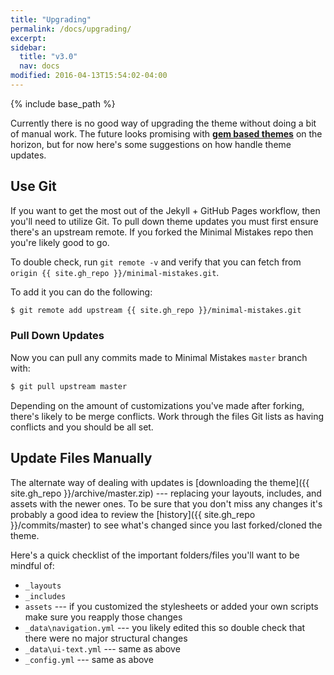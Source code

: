 ```yaml
---
title: "Upgrading"
permalink: /docs/upgrading/
excerpt:
sidebar:
  title: "v3.0"
  nav: docs
modified: 2016-04-13T15:54:02-04:00
---
```


{% include base_path %}

Currently there is no good way of upgrading the theme without doing a bit of manual work. The future looks promising with [**gem based themes**](https://github.com/jekyll/jekyll/pull/4595) on the horizon, but for now here's some suggestions on how handle theme updates.

## Use Git

If you want to get the most out of the Jekyll + GitHub Pages workflow, then you'll need to utilize Git. To pull down theme updates you must first ensure there's an upstream remote. If you forked the Minimal Mistakes repo then you're likely good to go.

To double check, run `git remote -v` and verify that you can fetch from `origin {{ site.gh_repo }}/minimal-mistakes.git`.

To add it you can do the following:

```bash
$ git remote add upstream {{ site.gh_repo }}/minimal-mistakes.git
```

### Pull Down Updates

Now you can pull any commits made to Minimal Mistakes `master` branch with:

```bash
$ git pull upstream master
```

Depending on the amount of customizations you've made after forking, there's likely to be merge conflicts. Work through the files Git lists as having conflicts and you should be all set.

## Update Files Manually

The alternate way of dealing with updates is [downloading the theme]({{ site.gh_repo }}/archive/master.zip) --- replacing your layouts, includes, and assets with the newer ones. To be sure that you don't miss any changes it's probably a good idea to review the [history]({{ site.gh_repo }}/commits/master) to see what's changed since you last forked/cloned the theme.

Here's a quick checklist of the important folders/files you'll want to be mindful of:

* `_layouts`
* `_includes`
* `assets` --- if you customized the stylesheets or added your own scripts make sure you reapply those changes
* `_data\navigation.yml` --- you likely edited this so double check that there were no major structural changes
* `_data\ui-text.yml` --- same as above
* `_config.yml` --- same as above